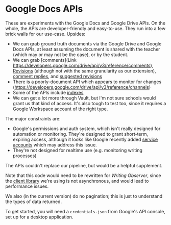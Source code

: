 Google Docs APIs
================

These are experiments with the Google Docs and Google Drive APIs. On
the whole, the APIs are developer-friendly and easy-to-use. They run
into a few brick walls for our use-case. Upsides:

* We can grab ground truth documents via the Google Drive and Google
  Docs APIs, at least assuming the document is shared with the teacher
  (which may or may not be the case), or by the student.
* We can grab [comments](Link https://developers.google.com/drive/api/v3/reference/comments),
  [Revisions](https://developers.google.com/drive/api/v3/reference/revisions) (although not
  with the same granularity as our extension),
  [comment replies](https://developers.google.com/resources/api-libraries/documentation/drive/v3/python/latest/drive_v3.replies.html),
  and [suggested revisions](https://developers.google.com/docs/api/how-tos/suggestions)
* There is a poorly-document API which appears to monitor for changes (https://developers.google.com/drive/api/v3/reference/channels)
* Some of the APIs include [indexes](https://developers.google.com/docs/api/how-tos/overview)
* We can get a lot more through Vault, but I'm not sure schools would
  grant us that kind of access. It's also tough to test too, since it
  requires a Google Workspace account of the right type.

The major constraints are:

* Google's permissions and auth system, which isn't really designed
  for automation or monitoring. They're designed to grant short-term,
  expiring access, although it looks like Google recently added
  [service accounts](https://github.com/googleapis/google-api-python-client/blob/master/docs/oauth-server.md)
  which may address this issue.
* They're not designed for realtime use (e.g. monitoring writing
  processes)

The APIs couldn't replace our pipeline, but would be a helpful
supplement.

Note that this code would need to be rewritten for *Writing Observer*,
since the [client
library](https://github.com/googleapis/google-api-python-client/blob/master/docs/README.md)
we're using is not asynchronous, and would lead to performance issues.

We also (in the current version) do no pagination; this is just to
understand the types of data returned.

To get started, you will need a `credentials.json` from Google's API
console, set up for a desktop application.